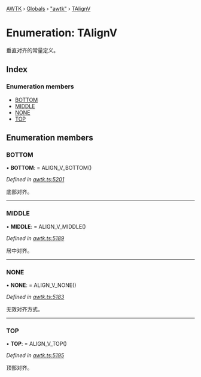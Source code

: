 [AWTK](../README.md) › [Globals](../globals.md) › ["awtk"](../modules/_awtk_.md) › [TAlignV](_awtk_.talignv.md)

# Enumeration: TAlignV

垂直对齐的常量定义。

## Index

### Enumeration members

* [BOTTOM](_awtk_.talignv.md#bottom)
* [MIDDLE](_awtk_.talignv.md#middle)
* [NONE](_awtk_.talignv.md#none)
* [TOP](_awtk_.talignv.md#top)

## Enumeration members

###  BOTTOM

• **BOTTOM**: =  ALIGN_V_BOTTOM()

*Defined in [awtk.ts:5201](https://github.com/zlgopen/awtk-binding/blob/5d4a8e9/tools/code_gen/js/output/awtk.ts#L5201)*

底部对齐。

___

###  MIDDLE

• **MIDDLE**: =  ALIGN_V_MIDDLE()

*Defined in [awtk.ts:5189](https://github.com/zlgopen/awtk-binding/blob/5d4a8e9/tools/code_gen/js/output/awtk.ts#L5189)*

居中对齐。

___

###  NONE

• **NONE**: =  ALIGN_V_NONE()

*Defined in [awtk.ts:5183](https://github.com/zlgopen/awtk-binding/blob/5d4a8e9/tools/code_gen/js/output/awtk.ts#L5183)*

无效对齐方式。

___

###  TOP

• **TOP**: =  ALIGN_V_TOP()

*Defined in [awtk.ts:5195](https://github.com/zlgopen/awtk-binding/blob/5d4a8e9/tools/code_gen/js/output/awtk.ts#L5195)*

顶部对齐。
